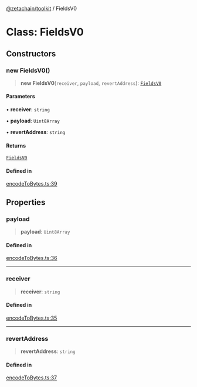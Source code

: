 [@zetachain/toolkit](toolkit/index.md) / FieldsV0

# Class: FieldsV0

## Constructors

### new FieldsV0()

> **new FieldsV0**(`receiver`, `payload`, `revertAddress`): [`FieldsV0`](toolkit/Class.FieldsV0.md)

#### Parameters

• **receiver**: `string`

• **payload**: `Uint8Array`

• **revertAddress**: `string`

#### Returns

[`FieldsV0`](toolkit/Class.FieldsV0.md)

#### Defined in

[encodeToBytes.ts:39](https://github.com/zeta-chain/toolkit/blob/542ef856894da0ed38ef2a757d2c0d70c2bb020d/packages/client/src/encodeToBytes.ts#L39)

## Properties

### payload

> **payload**: `Uint8Array`

#### Defined in

[encodeToBytes.ts:36](https://github.com/zeta-chain/toolkit/blob/542ef856894da0ed38ef2a757d2c0d70c2bb020d/packages/client/src/encodeToBytes.ts#L36)

***

### receiver

> **receiver**: `string`

#### Defined in

[encodeToBytes.ts:35](https://github.com/zeta-chain/toolkit/blob/542ef856894da0ed38ef2a757d2c0d70c2bb020d/packages/client/src/encodeToBytes.ts#L35)

***

### revertAddress

> **revertAddress**: `string`

#### Defined in

[encodeToBytes.ts:37](https://github.com/zeta-chain/toolkit/blob/542ef856894da0ed38ef2a757d2c0d70c2bb020d/packages/client/src/encodeToBytes.ts#L37)
